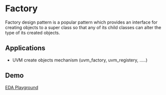 # Factory

Factory design pattern is a popular pattern which provides an interface for creating objects to a super class so that any of its child classes can alter the type of its created objects.

## Applications

- UVM create objects mechanism (uvm_factory, uvm_registery, .....)

## Demo

[EDA Playground](https://edaplayground.com/x/QWbS)